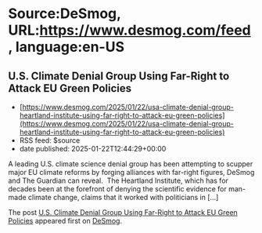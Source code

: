 # Source:DeSmog, URL:https://www.desmog.com/feed, language:en-US

## U.S. Climate Denial Group Using Far-Right to Attack EU Green Policies
 - [https://www.desmog.com/2025/01/22/usa-climate-denial-group-heartland-institute-using-far-right-to-attack-eu-green-policies](https://www.desmog.com/2025/01/22/usa-climate-denial-group-heartland-institute-using-far-right-to-attack-eu-green-policies)
 - RSS feed: $source
 - date published: 2025-01-22T12:44:29+00:00

<p>A leading U.S. climate science denial group has been attempting to scupper major EU climate reforms by forging alliances with far-right figures, DeSmog and The Guardian can reveal.  The Heartland Institute, which has for decades been at the forefront of denying the scientific evidence for man-made climate change, claims that it worked with politicians in [&#8230;]</p>
<p>The post <a href="https://www.desmog.com/2025/01/22/usa-climate-denial-group-heartland-institute-using-far-right-to-attack-eu-green-policies/" data-wpel-link="internal">U.S. Climate Denial Group Using Far-Right to Attack EU Green Policies</a> appeared first on <a href="https://www.desmog.com" data-wpel-link="internal">DeSmog</a>.</p>

